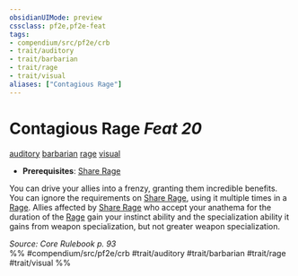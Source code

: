 ```yaml
---
obsidianUIMode: preview
cssclass: pf2e,pf2e-feat
tags:
- compendium/src/pf2e/crb
- trait/auditory
- trait/barbarian
- trait/rage
- trait/visual
aliases: ["Contagious Rage"]
---
```

# Contagious Rage  *Feat 20*  
[auditory](/rules/traits/auditory.md)  [barbarian](/rules/traits/barbarian.md)  [rage](/rules/traits/rage.md)  [visual](/rules/traits/visual.md)  

- **Prerequisites**: [Share Rage](/compendium/feats/share-rage.md)

You can drive your allies into a frenzy, granting them incredible benefits. You can ignore the requirements on [Share Rage](/compendium/feats/share-rage.md), using it multiple times in a [Rage](/rules/actions/rage.md). Allies affected by [Share Rage](/compendium/feats/share-rage.md) who accept your anathema for the duration of the [Rage](/rules/actions/rage.md) gain your instinct ability and the specialization ability it gains from weapon specialization, but not greater weapon specialization.

*Source: Core Rulebook p. 93*  
%% #compendium/src/pf2e/crb #trait/auditory #trait/barbarian #trait/rage #trait/visual %%